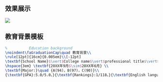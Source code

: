 
## 效果展示

![](https://graph-1301143676.cos.ap-chengdu.myqcloud.com/resume/LuYiResume.png)

## 教育背景模板

```latex
%          Education background
\noindent\faGraduationCap\quad 教育背景\\
\rule[12pt]{16cm}{0.005em}\\[-12pt]
\textbf{School Name}$\vert$College name$\vert$professional title$\vert$Job title
\hspace{3em} \textbf{20XX年9月$\sim$20XX年6月} \\
\textbf{Major:}\quad {A(94)，B(97)，C(90)}\\
{\textbf{GPA}:5.0/5.0，}{\textbf{Rankings}:1/118，}{\textbf{English language proficiency}:CET4/479}\\[-10pt]
```

